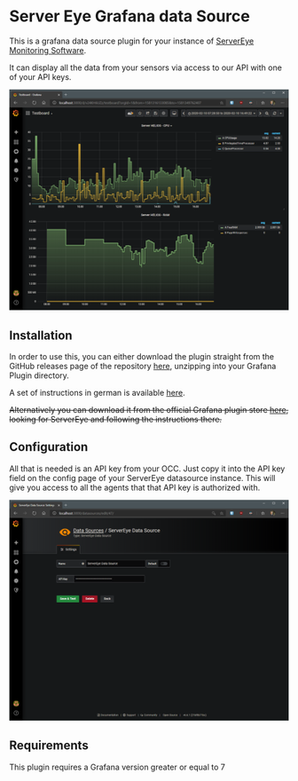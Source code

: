 # Server Eye Grafana data Source

This is a grafana data source plugin for your instance of [ServerEye Monitoring Software](https://server-eye.de).

It can display all the data from your sensors via access to our API with one of your API keys.

![Configuration page](https://raw.githubusercontent.com/Server-Eye/grafana-plugin/master/src/img/overview.png)

## Installation

In order to use this, you can either download the plugin straight from the GitHub releases page of the repository [here](https://github.com/server-eye/grafana-plugin/releases), unzipping into your Grafana Plugin directory.

A set of instructions in german is available [here](https://github.com/Server-Eye/grafana-plugin/blob/master/INSTALLATION_GERMAN.md).

~~Alternatively you can download it from the official Grafana plugin store [here](https://grafana.com/grafana/plugins), looking for ServerEye and following the instructions there.~~
## Configuration

All that is needed is an API key from your OCC. Just copy it into the API key field on the config page of your ServerEye datasource instance. This will give you access to all the agents that that API key is authorized with.

![Configuration page](https://raw.githubusercontent.com/Server-Eye/grafana-plugin/master/src/img/configpage.png)

## Requirements

This plugin requires a Grafana version greater or equal to 7 
